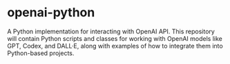 # openai-python
A Python implementation for interacting with OpenAI API. This repository will contain Python scripts and classes for working with OpenAI models like GPT, Codex, and DALL·E, along with examples of how to integrate them into Python-based projects.

